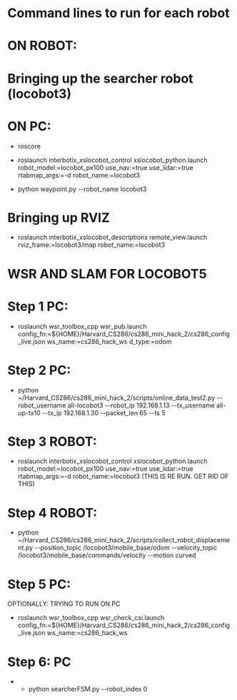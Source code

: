 
# Command lines to run for each robot
# ON ROBOT:

# Bringing up the searcher robot (locobot3)

# ON PC:
- roscore

- roslaunch interbotix_xslocobot_control xslocobot_python.launch robot_model:=locobot_px100 use_nav:=true use_lidar:=true rtabmap_args:=-d robot_name:=locobot3

- python waypoint.py --robot_name locobot3

# Bringing up RVIZ
- roslaunch interbotix_xslocobot_descriptions remote_view.launch rviz_frame:=locobot3/map robot_name:=locobot3

# WSR AND SLAM FOR LOCOBOT5

# Step 1 PC:

- roslaunch wsr_toolbox_cpp wsr_pub.launch config_fn:=${HOME}/Harvard_CS286/cs286_mini_hack_2/cs286_config_live.json ws_name:=cs286_hack_ws d_type:=odom

# Step 2 PC:

- python ~/Harvard_CS286/cs286_mini_hack_2/scripts/online_data_test2.py --robot_username all-locobot3 --robot_ip 192.168.1.13 --tx_username all-up-tx10 --tx_ip 192.168.1.30 --packet_len 65 --ts 5

# Step 3 ROBOT:

- roslaunch interbotix_xslocobot_control xslocobot_python.launch robot_model:=locobot_px100 use_nav:=true use_lidar:=true rtabmap_args:=-d robot_name:=locobot3 (THIS IS RE RUN. GET RID OF THIS)

# Step 4 ROBOT:

- python ~/Harvard_CS286/cs286_mini_hack_2/scripts/collect_robot_displacement.py --position_topic /locobot3/mobile_base/odom --velocity_topic /locobot3/mobile_base/commands/velocity --motion curved

# Step 5 PC:

OPTIONALLY: TRYING TO RUN ON PC
- roslaunch wsr_toolbox_cpp wsr_check_csi.launch config_fn:=${HOME}/Harvard_CS286/cs286_mini_hack_2/cs286_config_live.json ws_name:=cs286_hack_ws

# Step 6: PC
- - python searcherFSM.py --robot_index 0